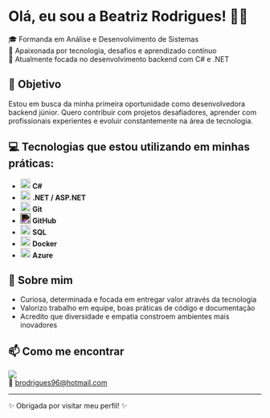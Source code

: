 # Olá, eu sou a Beatriz Rodrigues! 👩‍💻

🎓 Formanda em Análise e Desenvolvimento de Sistemas  
🚀 Apaixonada por tecnologia, desafios e aprendizado contínuo  
🌱 Atualmente focada no desenvolvimento backend com C# e .NET  

## 💼 Objetivo
Estou em busca da minha primeira oportunidade como desenvolvedora backend júnior. 
Quero contribuir com projetos desafiadores, aprender com profissionais experientes e evoluir constantemente na área de tecnologia.

## 💻 Tecnologias que estou utilizando em minhas práticas:

- <img src="https://cdn.jsdelivr.net/gh/devicons/devicon/icons/csharp/csharp-original.svg" width="20"/> **C#**
- <img src="https://cdn.jsdelivr.net/gh/devicons/devicon/icons/dot-net/dot-net-plain.svg" width="20"/> **.NET / ASP.NET**
- <img src="https://cdn.jsdelivr.net/gh/devicons/devicon/icons/git/git-original.svg" width="20"/> **Git**
- <img src="https://cdn.jsdelivr.net/gh/devicons/devicon/icons/github/github-original.svg" width="20" style="filter: invert(1);"/> **GitHub**
- <img src="https://cdn.jsdelivr.net/gh/devicons/devicon/icons/sqlite/sqlite-original.svg" width="20"/> **SQL**
- <img src="https://cdn.jsdelivr.net/gh/devicons/devicon/icons/docker/docker-original.svg" width="20"/> **Docker**
- <img src="https://cdn.jsdelivr.net/gh/devicons/devicon/icons/azure/azure-original.svg" width="20"/> **Azure**
 

## 💬 Sobre mim

- Curiosa, determinada e focada em entregar valor através da tecnologia  
- Valorizo trabalho em equipe, boas práticas de código e documentação  
- Acredito que diversidade e empatia constroem ambientes mais inovadores  

## 📫 Como me encontrar

[<img src="https://img.shields.io/badge/LinkedIn-0077B5?style=flat&logo=linkedin&logoColor=white"/>](https://www.linkedin.com/in/beatriz-rodrigues96/)  
📧 brodrigues96@hotmail.com

---

✨ Obrigada por visitar meu perfil! ✨
